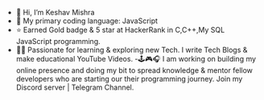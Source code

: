 - 👋 Hi, I’m Keshav Mishra
- 👀 My primary coding language: JavaScript
- ⭐ Earned Gold badge & 5 star at HackerRank in C,C++,My SQL JavaScript programming.
 - 👨‍💻 Passionate for learning & exploring new Tech. I write Tech Blogs & make educational YouTube Videos.
 -🕹🎮🎧 I am working on building my online presence and doing my bit to spread knowledge & mentor fellow developers who are starting our their programming journey.
   Join my Discord server | Telegram Channel.
